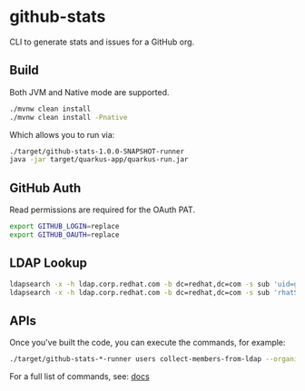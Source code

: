 # github-stats

CLI to generate stats and issues for a GitHub org.

## Build

Both JVM and Native mode are supported.

```bash
./mvnw clean install
./mvnw clean install -Pnative
```

Which allows you to run via:

```bash
./target/github-stats-1.0.0-SNAPSHOT-runner
java -jar target/quarkus-app/quarkus-run.jar
```

## GitHub Auth

Read permissions are required for the OAuth PAT.

```bash
export GITHUB_LOGIN=replace
export GITHUB_OAUTH=replace
```

## LDAP Lookup

```bash
ldapsearch -x -h ldap.corp.redhat.com -b dc=redhat,dc=com -s sub 'uid=gahealy'
ldapsearch -x -h ldap.corp.redhat.com -b dc=redhat,dc=com -s sub 'rhatSocialURL=Github->*garethahealy*'
```

## APIs

Once you've built the code, you can execute the commands, for example:

```bash
./target/github-stats-*-runner users collect-members-from-ldap --organization=redhat-cop --csv-output=ldap-members.csv --ldap-members-csv=ldap-members.csv --fail-if-no-vpn=true --guess=false
```

For a full list of commands, see: [docs](docs)